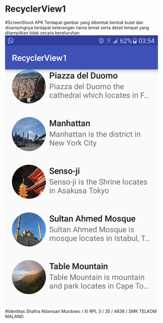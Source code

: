 # RecyclerView1
#ScreenShoot APK
Terdapat gambar yang dibentuk bentuk bulat dan disampingnya terdapat keterangan nama temat serta detail tempat yang ditampilkan tidak secara keseluruhan
![Images](https://github.com/ShafiraNilam/RecyclerView1/blob/master/Screenshot_20170109-035407.png)
#Identitas
Shafira Nilamsari Murdowo / XI RPL 3 / 35 / 4836 / SMK TELKOM MALANG
